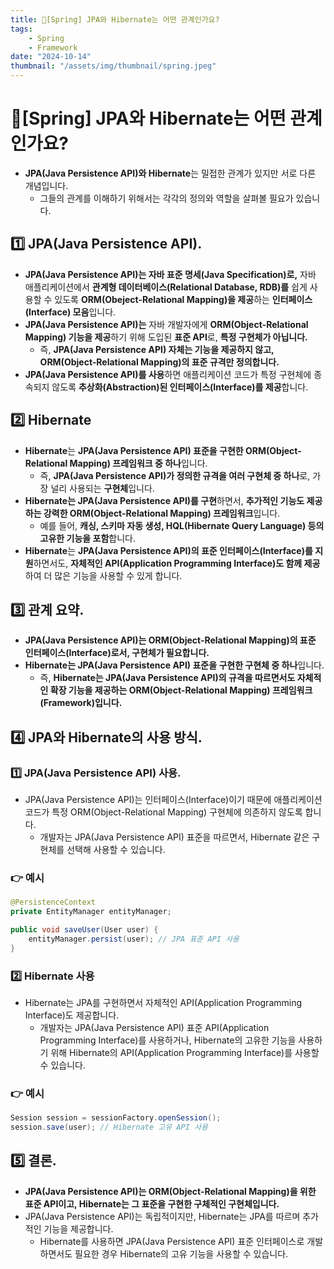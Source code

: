 ```yaml
---
title: 🍃[Spring] JPA와 Hibernate는 어떤 관계인가요?
tags:
    - Spring
    - Framework
date: "2024-10-14"
thumbnail: "/assets/img/thumbnail/spring.jpeg"
---
```


# 🍃[Spring] JPA와 Hibernate는 어떤 관계인가요?

- **JPA(Java Persistence API)와 Hibernate**는 밀접한 관계가 있지만 서로 다른 개념입니다.
    - 그들의 관계를 이해하기 위해서는 각각의 정의와 역할을 살펴볼 필요가 있습니다.

## 1️⃣ JPA(Java Persistence API).
- **JPA(Java Persistence API)는 자바 표준 명세(Java Specification)로,** 자바 애플리케이션에서 **관계형 데이터베이스(Relational Database, RDB)를** 쉽게 사용할 수 있도록 **ORM(Obeject-Relational Mapping)을 제공**하는 **인터페이스(Interface) 모음**입니다.
- **JPA(Java Persistence API)는** 자바 개발자에게 **ORM(Object-Relational Mapping) 기능을 제공**하기 위해 도입된 **표준 API**로, **특정 구현체가 아닙니다.**
    - 즉, **JPA(Java Persistence API) 자체는 기능을 제공하지 않고, ORM(Object-Relational Mapping)의 표준 규격만 정의합니다.**
- **JPA(Java Persistence API)를 사용**하면 애플리케이션 코드가 특정 구현체에 종속되지 않도록 **추상화(Abstraction)된 인터페이스(Interface)를 제공**합니다.

## 2️⃣ Hibernate
- **Hibernate**는 **JPA(Java Persistence API) 표준을 구현한 ORM(Object-Relational Mapping) 프레임워크 중 하나**입니다.
    - 즉, **JPA(Java Persistence API)가 정의한 규격을 여러 구현체 중 하나**로, 가장 널리 사용되는 **구현체**입니다.
- **Hibernate는 JPA(Java Persistence API)를 구현**하면서, **추가적인 기능도 제공하는 강력한 ORM(Object-Relational Mapping) 프레임워크**입니다.
    - 예를 들어, **캐싱, 스키마 자동 생성, HQL(Hibernate Query Language) 등의 고유한 기능을 포함**합니다.
- **Hibernate**는 **JPA(Java Persistence API)의 표준 인터페이스(Interface)를 지원**하면서도, **자체적인 API(Application Programming Interface)도 함께 제공**하여 더 많은 기능을 사용할 수 있게 합니다.

## 3️⃣ 관계 요약.
- **JPA(Java Persistence API)는 ORM(Object-Relational Mapping)의 표준 인터페이스(Interface)로서, 구현체가 필요합니다.**
- **Hibernate는 JPA(Java Persistence API) 표준을 구현한 구현체 중 하나**입니다.
    - 즉, **Hibernate는 JPA(Java Persistence API)의 규격을 따르면서도 자체적인 확장 기능을 제공하는 ORM(Object-Relational Mapping) 프레임워크(Framework)입니다.**

## 4️⃣ JPA와 Hibernate의 사용 방식.

### 1️⃣ JPA(Java Persistence API) 사용.
- JPA(Java Persistence API)는 인터페이스(Interface)이기 때문에 애플리케이션 코드가 특정 ORM(Object-Relational Mapping) 구현체에 의존하지 않도록 합니다.
    - 개발자는 JPA(Java Persistence API) 표준을 따르면서, Hibernate 같은 구현체를 선택해 사용할 수 있습니다.

### 👉 예시
```java
@PersistenceContext
private EntityManager entityManager;

public void saveUser(User user) {
    entityManager.persist(user); // JPA 표준 API 사용
}
```

### 2️⃣ Hibernate 사용
- Hibernate는 JPA를 구현하면서 자체적인 API(Application Programming Interface)도 제공합니다.
    - 개발자는 JPA(Java Persistence API) 표준 API(Application Programming Interface)를 사용하거나, Hibernate의 고유한 기능을 사용하기 위해 Hibernate의 API(Application Programming Interface)를 사용할 수 있습니다.

### 👉 예시
```java
Session session = sessionFactory.openSession();
session.save(user); // Hibernate 고유 API 사용
```

## 5️⃣ 결론.
- **JPA(Java Persistence API)는 ORM(Object-Relational Mapping)을 위한 표준 API이고, Hibernate는 그 표준을 구현한 구체적인 구현체입니다.**
- JPA(Java Persistence API)는 독립적이지만, Hibernate는 JPA를 따르며 추가적인 기능을 제공합니다.
    - Hibernate를 사용하면 JPA(Java Persistence API) 표준 인터페이스로 개발하면서도 필요한 경우 Hibernate의 고유 기능을 사용할 수 있습니다.
